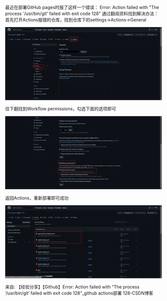 最近在部署GitHub pages时报了这样一个错误：
Error: Action failed with "The process '/usr/bin/git' failed with exit code 128"
通过翻阅资料找到解决办法：
首先打开Actions报错的仓库，找到仓库下的settings->Actions->General

![Alt text](附件/image-2024年8月14日.png)

往下翻找到Workflow permissions，勾选下面的选项即可

![Alt text](附件/image-1-2024年8月14日.png)

返回Actions，重新部署即可成功

![Alt text](附件/image-2-2024年8月14日.png)


来自: 【经验分享】【Github】Error: Action failed with “The process ‘/usr/bin/git‘ failed with exit code 128“_github actions部署 128-CSDN博客